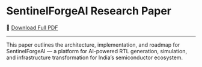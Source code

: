 # SentinelForgeAI Research Paper

📄 [Download Full PDF](SentinelForgeAI_Research_Paper.pdf)

---

This paper outlines the architecture, implementation, and roadmap for SentinelForgeAI — a platform for AI-powered RTL generation, simulation, and infrastructure transformation for India’s semiconductor ecosystem.


